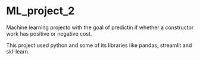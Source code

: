 # ML_project_2
Machine learning projecto with the goal of predictin if whether a constructor work has positive or negative cost.

This project used python and some of its libraries like pandas, streamlit and skl-learn.
